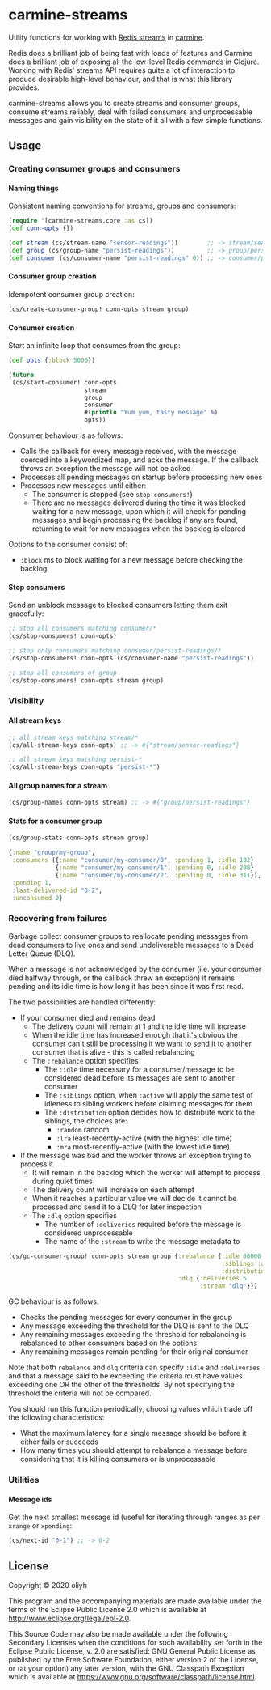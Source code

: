 # carmine-streams

Utility functions for working with [Redis streams](https://redis.io/topics/streams-intro) in [carmine](https://github.com/ptaoussanis/carmine).

Redis does a brilliant job of being fast with loads of features and Carmine does a brilliant job of exposing all the low-level Redis commands
in Clojure. Working with Redis' streams API requires quite a lot of interaction to produce desirable high-level behaviour, and that is what this
library provides.

carmine-streams allows you to create streams and consumer groups, consume streams reliably, deal with failed consumers and unprocessable messages
and gain visibility on the state of it all with a few simple functions.

## Usage

### Creating consumer groups and consumers

#### Naming things

Consistent naming conventions for streams, groups and consumers:

```clj
(require '[carmine-streams.core :as cs])
(def conn-opts {})

(def stream (cs/stream-name "sensor-readings"))        ;; -> stream/sensor-readings
(def group (cs/group-name "persist-readings"))         ;; -> group/persist-readings
(def consumer (cs/consumer-name "persist-readings" 0)) ;; -> consumer/persist-readings/0
```

#### Consumer group creation

Idempotent consumer group creation:

```clj
(cs/create-consumer-group! conn-opts stream group)
```

#### Consumer creation

Start an infinite loop that consumes from the group:

```clj
(def opts {:block 5000})

(future
 (cs/start-consumer! conn-opts
                     stream
                     group
                     consumer
                     #(println "Yum yum, tasty message" %)
                     opts))
```

Consumer behaviour is as follows:

 - Calls the callback for every message received, with the message
   coerced into a keywordized map, and acks the message.
   If the callback throws an exception the message will not be acked
 - Processes all pending messages on startup before processing new ones
 - Processes new messages until either:
   - The consumer is stopped (see `stop-consumers!`)
   - There are no messages delivered during the time it was blocked waiting
     for a new message, upon which it will check for pending messages and
     begin processing the backlog if any are found, returning to wait for
     new messages when the backlog is cleared

 Options to the consumer consist of:

 - `:block` ms to block waiting for a new message before checking the backlog

#### Stop consumers

Send an unblock message to blocked consumers letting them exit gracefully:

```clj
;; stop all consumers matching consumer/*
(cs/stop-consumers! conn-opts)

;; stop only consumers matching consumer/persist-readings/*
(cs/stop-consumers! conn-opts (cs/consumer-name "persist-readings"))

;; stop all consumers of group
(cs/stop-consumers! conn-opts stream group)
```

### Visibility

#### All stream keys

```clj
;; all stream keys matching stream/*
(cs/all-stream-keys conn-opts) ;; -> #{"stream/sensor-readings"}

;; all stream keys matching persist-*
(cs/all-stream-keys conn-opts "persist-*")
```

#### All group names for a stream

```clj
(cs/group-names conn-opts stream) ;; -> #{"group/persist-readings"}
```

#### Stats for a consumer group

```clj
(cs/group-stats conn-opts stream group)

{:name "group/my-group",
 :consumers ({:name "consumer/my-consumer/0", :pending 1, :idle 102}
             {:name "consumer/my-consumer/1", :pending 0, :idle 208}
             {:name "consumer/my-consumer/2", :pending 0, :idle 311}),
 :pending 1,
 :last-delivered-id "0-2",
 :unconsumed 0}
```

### Recovering from failures

Garbage collect consumer groups to reallocate pending messages from dead consumers to live ones
and send undeliverable messages to a Dead Letter Queue (DLQ).

When a message is not acknowledged by the consumer (i.e. your consumer died halfway through,
or the callback threw an exception) it remains pending and its idle time is how long it has been
since it was first read.

The two possibilities are handled differently:

- If your consumer died and remains dead
  - The delivery count will remain at 1 and the idle time will increase
  - When the idle time has increased enough that it's obvious the consumer can't still be processing it
    we want to send it to another consumer that is alive - this is called rebalancing
  - The `:rebalance` option specifies
    - The `:idle` time necessary for a consumer/message to be considered dead before its messages are sent to another consumer
    - The `:siblings` option, when `:active` will apply the same test of idleness to sibling workers before claiming messages for them
    - The `:distribution` option decides how to distribute work to the siblings, the choices are:
      - `:random` random
      - `:lra` least-recently-active (with the highest idle time)
      - `:mra` most-recently-active (with the lowest idle time)
- If the message was bad and the worker throws an exception trying to process it
  - It will remain in the backlog which the worker will attempt to process during quiet times
  - The delivery count will increase on each attempt
  - When it reaches a particular value we will decide it cannot be processed and send it to a DLQ for later inspection
  - The `:dlq` option specifies
    - The number of `:deliveries` required before the message is considered unprocessable
    - The name of the `:stream` to write the message metadata to


```clj
(cs/gc-consumer-group! conn-opts stream group {:rebalance {:idle 60000
                                                           :siblings :active
                                                           :distribution :random}
                                               :dlq {:deliveries 5
                                                     :stream "dlq"}})
```

GC behaviour is as follows:

- Checks the pending messages for every consumer in the group
- Any message exceeding the threshold for the DLQ is sent to the DLQ
- Any remaining messages exceeding the threshold for rebalancing is rebalanced to other consumers based on the options
- Any remaining messages remain pending for their original consumer

Note that both `rebalance` and `dlq` criteria can specify `:idle` and `:deliveries` and that a message said to be exceeding the
criteria must have values exceeding one OR the other of the thresholds. By not specifying the threshold the criteria will not be compared.

You should run this function periodically, choosing values which trade off the following characteristics:
- What the maximum latency for a single message should be before it either fails or succeeds
- How many times you should attempt to rebalance a message before considering that it is killing consumers or is unprocessable

### Utilities

#### Message ids

Get the next smallest message id (useful for iterating through ranges as per `xrange` or `xpending`:

```clj
(cs/next-id "0-1") ;; -> 0-2
```

## License

Copyright © 2020 oliyh

This program and the accompanying materials are made available under the
terms of the Eclipse Public License 2.0 which is available at
http://www.eclipse.org/legal/epl-2.0.

This Source Code may also be made available under the following Secondary
Licenses when the conditions for such availability set forth in the Eclipse
Public License, v. 2.0 are satisfied: GNU General Public License as published by
the Free Software Foundation, either version 2 of the License, or (at your
option) any later version, with the GNU Classpath Exception which is available
at https://www.gnu.org/software/classpath/license.html.
